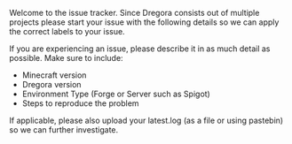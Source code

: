 Welcome to the issue tracker. Since Dregora consists out of multiple projects please start your issue with the following details so we can apply the correct labels to your issue.

If you are experiencing an issue, please describe it in as much detail as possible. Make sure to include:

* Minecraft version
* Dregora version
* Environment Type (Forge or Server such as Spigot)
* Steps to reproduce the problem

If applicable, please also upload your latest.log (as a file or using pastebin) so we can further investigate.
